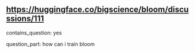 ## https://huggingface.co/bigscience/bloom/discussions/111

contains_question: yes

question_part: how can i train bloom
